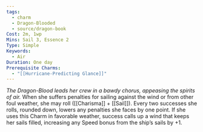 ```yaml
---
tags:
  - charm
  - Dragon-Blooded
  - source/dragon-book
Cost: 2m, 1wp
Mins: Sail 3, Essence 2
Type: Simple
Keywords:
  - Air
Duration: One day
Prerequisite Charms:
  - "[[Hurricane-Predicting Glance]]"
---
```

*The Dragon-Blood leads her crew in a bawdy chorus, appeasing the spirits of air.*
When she suffers penalties for sailing against the wind or from other foul weather, she may roll ([[Charisma]] + [[Sail]]). Every two successes she rolls, rounded down, lowers any penalties she faces by one point. If she uses this Charm in favorable weather, success calls up a wind that keeps her sails filled, increasing any Speed bonus from the ship’s sails by +1.